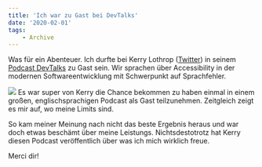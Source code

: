 ```yaml
---
title: 'Ich war zu Gast bei DevTalks'
date: '2020-02-01'
tags:
    - Archive
---
```


Was für ein Abenteuer. Ich durfte bei Kerry Lothrop ([Twitter](https://twitter.com/kwlothrop)) in seinem [Podcast DevTalks](https://kerry.lothrop.de/category/podcast/) zu Gast sein. Wir sprachen über Accessibility in der modernen Softwareentwicklung mit Schwerpunkt auf Sprachfehler.

[![](assets/tscholze-dev-talks.png)](https://kerry.lothrop.de/devtalk-28/)
Es war super von Kerry die Chance bekommen zu haben einmal in einem großen, englischsprachigen Podcast als Gast teilzunehmen. Zeitgleich zeigt es mir auf, wo meine Limits sind.

So kam meiner Meinung nach nicht das beste Ergebnis heraus und war doch etwas beschämt über meine Leistungs. Nichtsdestotrotz hat Kerry diesen Podcast veröffentlich über was ich mich wirklich freue.

Merci dir!